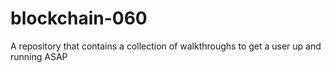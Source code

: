 # blockchain-060
A repository that contains a collection of walkthroughs to get a user up and running ASAP
